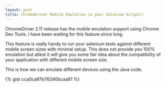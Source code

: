 ```yaml
---
layout: post
title: ChromeDriver Mobile Emulation in your Selenium Scripts!
---
```


ChromeDriver 2.11 release has the mobile emulation support using Chrome Dev Tools. I have been waiting for this feature since long.

This feature is really handy to run your selenium tests against different mobile screen sizes with minimal setup. This does not provide you 100% emulation but atlest it will give you some fair idea about the compatibility of your application with different mobile screen size.

This is how we can emulate different devices using the Java code.

{% gist cca0ca97b76240bcaa81 %}
